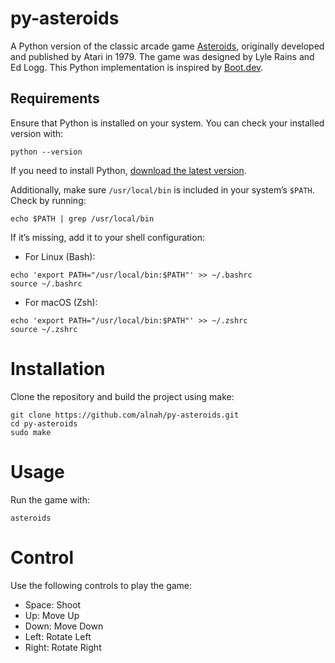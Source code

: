 # py-asteroids

A Python version of the classic arcade game [Asteroids](https://www.youtube.com/watch?v=cZfsnA7dAHI), originally developed and published by Atari in 1979. The game was designed by Lyle Rains and Ed Logg.
This Python implementation is inspired by [Boot.dev](https://github.com/bootdotdev).

## Requirements

Ensure that Python is installed on your system. You can check your installed version with:

```
python --version
```

If you need to install Python, [download the latest version](https://www.python.org/downloads/).

Additionally, make sure `/usr/local/bin` is included in your system’s `$PATH`. Check by running:

```
echo $PATH | grep /usr/local/bin
```

If it’s missing, add it to your shell configuration:

- For Linux (Bash):

```
echo 'export PATH="/usr/local/bin:$PATH"' >> ~/.bashrc
source ~/.bashrc
```

- For macOS (Zsh):

```
echo 'export PATH="/usr/local/bin:$PATH"' >> ~/.zshrc
source ~/.zshrc
```

# Installation

Clone the repository and build the project using make:

```
git clone https://github.com/alnah/py-asteroids.git
cd py-asteroids
sudo make
```

# Usage

Run the game with:

```
asteroids
```

# Control

Use the following controls to play the game:

- Space: Shoot
- Up: Move Up
- Down: Move Down
- Left: Rotate Left
- Right: Rotate Right
